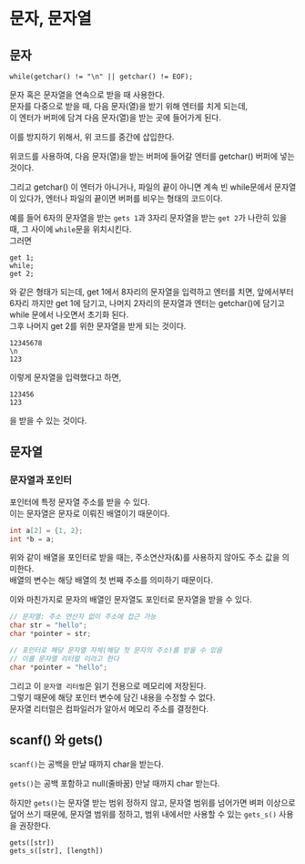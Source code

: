 # 문자, 문자열

## 문자

`while(getchar() != "\n" || getchar() != EOF);`

문자 혹은 문자열을 연속으로 받을 때 사용한다.  
문자를 다중으로 받을 때, 다음 문자(열)을 받기 위해 엔터를 치게 되는데,  
이 엔터가 버퍼에 담겨 다음 문자(열)을 받는 곳에 들어가게 된다.

이를 방지하기 위해서, 위 코드를 중간에 삽입한다.

위코드를 사용하여, 다음 문자(열)을 받는 버퍼에 들어갈 엔터를 getchar() 버퍼에 넣는 것이다.

그리고 getchar() 이 엔터가 아니거나, 파일의 끝이 아니면 계속 빈 while문에서 문자열이 있다가, 엔터나 파일의 끝이면 버퍼를 비우는 형태의 코드이다.

예를 들어 6자의 문자열을 받는 `gets 1`과 3자리 문자열을 받는 `get 2`가 나란히 있을 때,
그 사이에 `while`문을 위치시킨다.  
그러면

```
get 1;
while;
get 2;
```

와 같은 형태가 되는데, get 1에서 8자리의 문자열을 입력하고 엔터를 치면,
앞에서부터 6자리 까지만 get 1에 담기고, 나머지 2자리의 문자열과 엔터는 getchar()에 담기고 while 문에서 나오면서 초기화 된다.  
그후 나머지 get 2를 위한 문자열을 받게 되는 것이다.

```
12345678
\n
123
```

이렇게 문자열을 입력했다고 하면,

```
123456
123
```

을 받을 수 있는 것이다.

## 문자열

### 문자열과 포인터

포인터에 특정 문자열 주소를 받을 수 있다.  
이는 문자열은 문자로 이뤄진 배열이기 때문이다.

```c
int a[2] = {1, 2};
int *b = a;
```

위와 같이 배열을 포인터로 받을 때는, 주소연산자(&)를 사용하지 않아도 주소 값을 의미한다.  
배열의 변수는 해당 배열의 첫 번째 주소를 의미하기 때문이다.

이와 마친가지로 문자의 배열인 문자열도 포인터로 문자열을 받을 수 있다.

```c
// 문자열: 주소 연산자 없이 주소에 접근 가능
char str = "hello";
char *pointer = str;

// 포인터로 해당 문자열 자체(해당 첫 문자의 주소)를 받을 수 있음
// 이를 문자열 리터럴 이라고 한다
char *pointer = "hello";
```

그리고 이 `문자열 리터럴`은 읽기 전용으로 메모리에 저장된다.  
그렇기 때문에 해당 포인터 변수에 담긴 내용을 수정할 수 없다.  
문자열 리터럴은 컴파일러가 알아서 메모리 주소를 결정한다.

## scanf() 와 gets()

`scanf()`는 공백을 만날 때까지 char을 받는다.

`gets()`는 공백 포함하고 null(줄바꿈) 만날 때까지 char 받는다.

하지만 `gets()`는 문자열 받는 범위 정하지 않고, 문자열 범위를 넘어가면 벼퍼 이상으로 덮어 쓰기 때문에, 문자열 범위를 정하고, 범위 내에서만 사용할 수 있는 `gets_s()` 사용을 권장한다.

`gets([str])`  
`gets_s([str], [length])`
